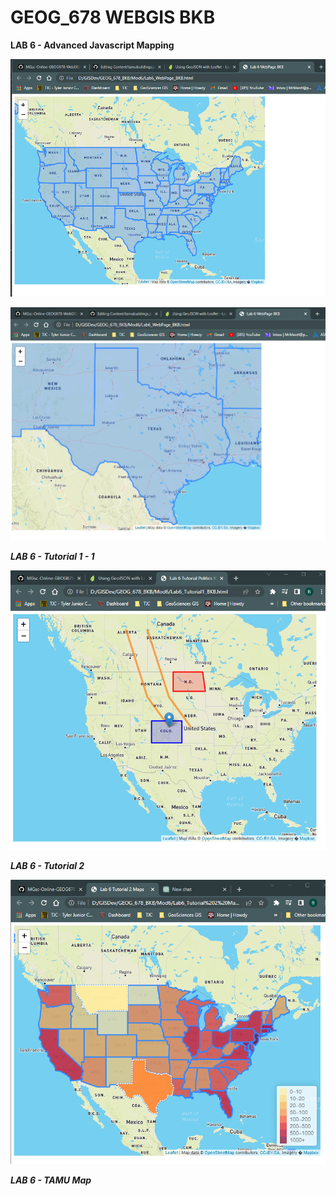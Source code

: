 # GEOG_678 WEBGIS BKB

**LAB 6 - Advanced Javascript Mapping**

![1682890830969](image/README/1682890830969.png)

![1682890852412](image/README/1682890852412.png)

***LAB 6 - Tutorial 1 - 1***

![1682892775072](image/README/1682892775072.png)

***LAB 6 - Tutorial 2***

![1682895375038](image/README/1682895375038.png)

***LAB 6 - TAMU Map***
